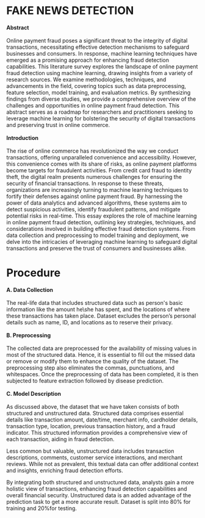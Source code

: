 # FAKE NEWS DETECTION
**Abstract**<br><br>
Online payment fraud poses a significant threat to the integrity of digital transactions, necessitating effective detection mechanisms to safeguard businesses and consumers. In response, machine learning techniques have emerged as a promising approach for enhancing fraud detection capabilities. This literature survey explores the landscape of online payment fraud detection using machine learning, drawing insights from a variety of research sources. We examine methodologies, techniques, and advancements in the field, covering topics such as data preprocessing, feature selection, model training, and evaluation metrics. By synthesizing findings from diverse studies, we provide a comprehensive overview of the challenges and opportunities in online payment fraud detection. This abstract serves as a roadmap for researchers and practitioners seeking to leverage machine learning for bolstering the security of digital transactions and preserving trust in online commerce.<br><br>
**Introduction**<br><br>
The rise of online commerce has revolutionized the way we conduct transactions, offering
unparalleled convenience and accessibility. However, this convenience comes with its share of
risks, as online payment platforms become targets for fraudulent activities. From credit card fraud
to identity theft, the digital realm presents numerous challenges for ensuring the security of
financial transactions.
In response to these threats, organizations are increasingly turning to machine learning techniques
to fortify their defenses against online payment fraud. By harnessing the power of data analytics
and advanced algorithms, these systems aim to detect suspicious activities, identify fraudulent
patterns, and mitigate potential risks in real-time.
This essay explores the role of machine learning in online payment fraud detection, outlining key
strategies, techniques, and considerations involved in building effective fraud detection systems.
From data collection and preprocessing to model training and deployment, we delve into the
intricacies of leveraging machine learning to safeguard digital transactions and preserve the trust
of consumers and businesses alike.
# Procedure
**A. Data Collection**<br><br>
The real-life data that includes structured data such as person's basic information like the amount he\she has spent, and the locations of where these transactions has taken place. Dataset excludes the
person’s personal details such as name, ID, and locations as to reserve their privacy. <br><br>
**B. Preprocessing**<br><br>
The collected data are preprocessed for the availability of missing values in most of the structured
data. Hence, it is essential to fill out the missed data or remove or modify them to enhance the
quality of the dataset. The preprocessing step also eliminates the commas, punctuations, and
whitespaces. Once the preprocessing of data has been completed, it is then subjected to feature
extraction followed by disease prediction. <br><br>
**C. Model Description**<br><br>
As discussed above, the dataset that we have taken consists of both structured and unstructured data. Structured data comprises essential details like transaction amount, date/time, merchant info, cardholder details, transaction type, location, previous transaction history, and a fraud indicator. This structured information provides a comprehensive view of each transaction, aiding in fraud detection.

Less common but valuable, unstructured data includes transaction descriptions, comments, customer service interactions, and merchant reviews. While not as prevalent, this textual data can offer additional context and insights, enriching fraud detection efforts.

By integrating both structured and unstructured data, analysts gain a more holistic view of transactions, enhancing fraud detection capabilities and overall financial security. Unstructured data is an added advantage of the prediction task to get a more accurate result. Dataset is split into 80% for training
and 20%for testing.
